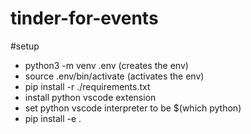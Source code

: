 # tinder-for-events

#setup

- python3 -m venv .env (creates the env)
- source .env/bin/activate (activates the env)
- pip install -r ./requirements.txt
- install python vscode extension
- set python vscode interpreter to be $(which python)
- pip install -e .
